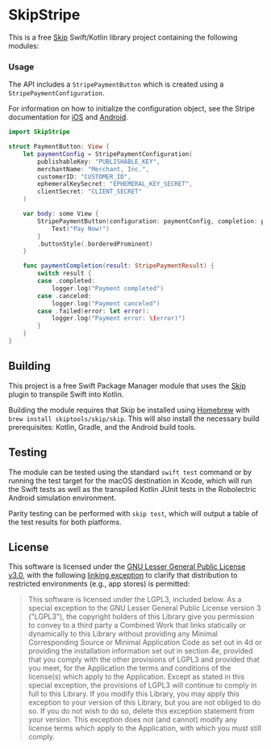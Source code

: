 # SkipStripe

This is a free [Skip](https://skip.tools) Swift/Kotlin library project containing the following modules:

### Usage

The API includes a `StripePaymentButton` which is created using a `StripePaymentConfiguration`.

For information on how to initialize the configuration object, see the Stripe documentation
for [iOS](https://docs.stripe.com/payments/accept-a-payment?platform=ios&ui=payment-sheet)
and [Android](https://docs.stripe.com/payments/accept-a-payment?platform=android&ui=payment-sheet).

```swift
import SkipStripe

struct PaymentButton: View {
    let paymentConfig = StripePaymentConfiguration(
        publishableKey: "PUBLISHABLE_KEY",
        merchantName: "Merchant, Inc.",
        customerID: "CUSTOMER_ID",
        ephemeralKeySecret: "EPHEMERAL_KEY_SECRET",
        clientSecret: "CLIENT_SECRET"
    )

    var body: some View {
        StripePaymentButton(configuration: paymentConfig, completion: paymentCompletion) {
            Text("Pay Now!")
        }
        .buttonStyle(.borderedProminent)
    }

    func paymentCompletion(result: StripePaymentResult) {
        switch result {
        case .completed:
            logger.log("Payment completed")
        case .canceled:
            logger.log("Payment canceled")
        case .failed(error: let error):
            logger.log("Payment error: \(error)")
        }
    }
}
```

## Building

This project is a free Swift Package Manager module that uses the
[Skip](https://skip.tools) plugin to transpile Swift into Kotlin.

Building the module requires that Skip be installed using
[Homebrew](https://brew.sh) with `brew install skiptools/skip/skip`.
This will also install the necessary build prerequisites:
Kotlin, Gradle, and the Android build tools.

## Testing

The module can be tested using the standard `swift test` command
or by running the test target for the macOS destination in Xcode,
which will run the Swift tests as well as the transpiled
Kotlin JUnit tests in the Robolectric Android simulation environment.

Parity testing can be performed with `skip test`,
which will output a table of the test results for both platforms.

## License

This software is licensed under the
[GNU Lesser General Public License v3.0](https://spdx.org/licenses/LGPL-3.0-only.html),
with the following
[linking exception](https://spdx.org/licenses/LGPL-3.0-linking-exception.html)
to clarify that distribution to restricted environments (e.g., app stores) is permitted:

> This software is licensed under the LGPL3, included below.
> As a special exception to the GNU Lesser General Public License version 3
> ("LGPL3"), the copyright holders of this Library give you permission to
> convey to a third party a Combined Work that links statically or dynamically
> to this Library without providing any Minimal Corresponding Source or
> Minimal Application Code as set out in 4d or providing the installation
> information set out in section 4e, provided that you comply with the other
> provisions of LGPL3 and provided that you meet, for the Application the
> terms and conditions of the license(s) which apply to the Application.
> Except as stated in this special exception, the provisions of LGPL3 will
> continue to comply in full to this Library. If you modify this Library, you
> may apply this exception to your version of this Library, but you are not
> obliged to do so. If you do not wish to do so, delete this exception
> statement from your version. This exception does not (and cannot) modify any
> license terms which apply to the Application, with which you must still
> comply.
